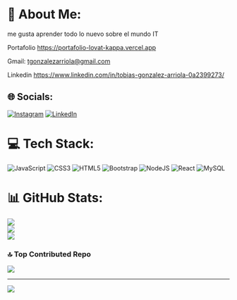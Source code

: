 # 💫 About Me:
me gusta aprender todo lo nuevo sobre el mundo IT

Portafolio https://portafolio-lovat-kappa.vercel.app 

Gmail: tgonzalezarriola@gmail.com

Linkedin https://www.linkedin.com/in/tobias-gonzalez-arriola-0a2399273/

## 🌐 Socials:
[![Instagram](https://img.shields.io/badge/Instagram-%23E4405F.svg?logo=Instagram&logoColor=white)](https://www.instagram.com/tobiasarriola/) [![LinkedIn](https://img.shields.io/badge/LinkedIn-%230077B5.svg?logo=linkedin&logoColor=white)](https://www.linkedin.com/in/tobias-gonzalez-arriola-0a2399273/) 

# 💻 Tech Stack:
![JavaScript](https://img.shields.io/badge/javascript-%23323330.svg?style=for-the-badge&logo=javascript&logoColor=%23F7DF1E) ![CSS3](https://img.shields.io/badge/css3-%231572B6.svg?style=for-the-badge&logo=css3&logoColor=white) ![HTML5](https://img.shields.io/badge/html5-%23E34F26.svg?style=for-the-badge&logo=html5&logoColor=white) ![Bootstrap](https://img.shields.io/badge/bootstrap-%23563D7C.svg?style=for-the-badge&logo=bootstrap&logoColor=white) ![NodeJS](https://img.shields.io/badge/node.js-6DA55F?style=for-the-badge&logo=node.js&logoColor=white) ![React](https://img.shields.io/badge/react-%2320232a.svg?style=for-the-badge&logo=react&logoColor=%2361DAFB) ![MySQL](https://img.shields.io/badge/mysql-%2300f.svg?style=for-the-badge&logo=mysql&logoColor=white)
# 📊 GitHub Stats:
![](https://github-readme-stats.vercel.app/api?username=crtobias&theme=radical&hide_border=false&include_all_commits=true&count_private=true)<br/>
![](https://github-readme-streak-stats.herokuapp.com/?user=crtobias&theme=radical&hide_border=false)<br/>
![](https://github-readme-stats.vercel.app/api/top-langs/?username=crtobias&theme=radical&hide_border=false&include_all_commits=true&count_private=true&layout=compact)



### 🔝 Top Contributed Repo
![](https://github-contributor-stats.vercel.app/api?username=crtobias&limit=5&theme=dracula&combine_all_yearly_contributions=true)

---
[![](https://visitcount.itsvg.in/api?id=crtobias&icon=2&color=1)](https://visitcount.itsvg.in)

<!-- Proudly created with GPRM ( https://gprm.itsvg.in ) -->
